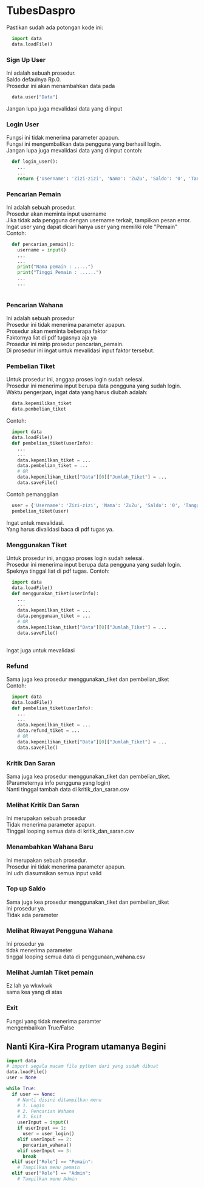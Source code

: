 # TubesDaspro
Pastikan sudah ada potongan kode ini:

```python
  import data
  data.loadFile()
```

### Sign Up User

Ini adalah sebuah prosedur.<br/>
Saldo defaulnya Rp.0.<br/>
Prosedur ini akan menambahkan data pada
```python
  data.user["Data"]
```
Jangan lupa juga mevalidasi data yang diinput

### Login User
Fungsi ini tidak menerima parameter apapun.<br/>
Fungsi ini mengembalikan data pengguna yang berhasil login.<br/>
Jangan lupa juga mevalidasi data yang diinput
contoh:
```python
  def login_user():
    ...
    ...
    return {'Username': 'Zizi-zizi', 'Nama': 'ZuZu', 'Saldo': '0', 'Tanggal_Lahir': '13/05/2005', 'Role': 'Pemain', 'Password': 'Zazi_798'}
```
### Pencarian Pemain
Ini adalah sebuah prosedur.<br/>
Prosedur akan meminta input username <br/>
Jika tidak ada pengguna dengan username terkait, tampilkan pesan error.<br/>
Ingat user yang dapat dicari hanya user yang memiliki role "Pemain"
Contoh:
```python
  def pencarian_pemain():
    username = input()
    ...
    ...
    print("Nama pemain : .....")
    print("Tinggi Pemain : ......")
    ...
    ...
    
```

### Pencarian Wahana
Ini adalah sebuah prosedur<br/>
Prosedur ini tidak menerima parameter apapun. <br/>
Prosedur akan meminta beberapa faktor<br/>
Faktornya liat di pdf tugasnya aja ya<br/>
Prosedur ini mirip prosedur pencarian_pemain.<br/>
Di prosedur ini ingat untuk mevalidasi input faktor tersebut.

### Pembelian Tiket
Untuk prosedur ini, anggap proses login sudah selesai.<br/>
Prosedur ini menerima input berupa data pengguna yang sudah login.<br/>
Waktu pengerjaan, ingat data yang harus diubah adalah:
```python
  data.kepemilikan_tiket
  data.pembelian_tiket
```
Contoh:
```python
  import data
  data.loadFile()
  def pembelian_tiket(userInfo):
    ...
    ...
    data.kepemilkan_tiket = ...
    data.pembelian_tiket = ...
    # OR
    data.kepemilikan_tiket["Data"][0]["Jumlah_Tiket"] = ...
    data.saveFile()
```
Contoh pemanggilan
```python
  user = {'Username': 'Zizi-zizi', 'Nama': 'ZuZu', 'Saldo': '0', 'Tanggal_Lahir': '13/05/2005', 'Role': 'Pemain', 'Password': 'Zazi_798'}
  pembelian_tiket(user)
```
Ingat untuk mevalidasi.<br/>
Yang harus divalidasi baca di pdf tugas ya.

### Menggunakan Tiket
Untuk prosedur ini, anggap proses login sudah selesai.<br/>
Prosedur ini menerima input berupa data pengguna yang sudah login.<br/>
Speknya tinggal liat di pdf tugas.
Contoh:
```python
  import data
  data.loadFile()
  def menggunakan_tiket(userInfo):
    ...
    ...
    data.kepemilkan_tiket = ...
    data.penggunaan_tiket = ...
    # OR
    data.kepemilikan_tiket["Data"][0]["Jumlah_Tiket"] = ...
    data.saveFile()
    
```
Ingat juga untuk mevalidasi

### Refund
Sama juga kea prosedur menggunakan_tiket dan pembelian_tiket<br/>
Contoh:
```python
  import data
  data.loadFile()
  def pembelian_tiket(userInfo):
    ...
    ...
    data.kepemilkan_tiket = ...
    data.refund_tiket = ...
    # OR
    data.kepemilikan_tiket["Data"][0]["Jumlah_Tiket"] = ...
    data.saveFile()
```
### Kritik Dan Saran
Sama juga kea prosedur menggunakan_tiket dan pembelian_tiket.(Parameternya info pengguna yang login)<br/>
Nanti tinggal tambah data di kritik_dan_saran.csv

### Melihat Kritik Dan Saran
Ini merupakan sebuah prosedur <br/>
Tidak menerima parameter apapun.<br/>
Tinggal looping semua data di kritik_dan_saran.csv

### Menambahkan Wahana Baru
Ini merupakan sebuah prosedur.<br/>
Prosedur ini tidak menerima parameter apapun.<br/>
Ini udh diasumsikan semua input valid

### Top up Saldo
Sama juga kea prosedur menggunakan_tiket dan pembelian_tiket<br/>
Ini prosedur ya.<br/>
Tidak ada parameter
### Melihat Riwayat Pengguna Wahana
Ini prosedur ya<br/>
tidak menerima parameter<br/>
tinggal looping semua data di penggunaan_wahana.csv

### Melihat Jumlah Tiket pemain
Ez lah ya wkwkwk<br/>
sama kea yang di atas

### Exit
Fungsi yang tidak menerima paramter<br/>
mengembalikan True/False



## Nanti Kira-Kira Program utamanya Begini
```python
import data
# import segala macam file python dari yang sudah dibuat
data.loadFile()
user = None

while True:
  if user == None:
    # Nanti disini ditampilkan menu 
    # 1. Login
    # 2. Pencarian Wahana
    # 3. Exit
    userInput = input()
    if userInput == 1:
      user = user_login()
    elif userInput == 2:
      pencarian_wahana()
    elif userInput == 3:
      break
  elif user["Role"] == "Pemain":
    # Tampilkan menu pemain
  elif user["Role"] == "Admin":
    # Tampilkan menu Admin
